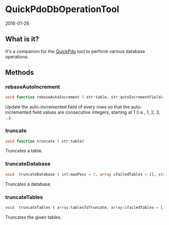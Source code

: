 QuickPdoDbOperationTool
=================
2016-01-26



What is it?
-------------------


It's a companion for the [QuickPdo](https://github.com/lingtalfi/QuickPdo) tool to perform various database operations.
 



 


Methods
------------



### rebaseAutoIncrement


```php
void function rebaseAutoIncrement ( str:table, str:autoIncrementField=id )
```

Update the auto-incremented field of every rows so that the auto-incremented field values 
are consecutive integers, starting at 1 (i.e., 1, 2, 3, ...).
 


### truncate


```php
void function truncate ( str:table)
```

Truncates a table.


### truncateDatabase


```php
void  truncateDatabase ( int:maxPass = 3, array &failedTables = [], string:db = null)
```

Truncates a database.


### truncateTables


```php
void  truncateTables ( array:tablesToTruncate, array:&failedTables = [], int:maxPass = 3 )
```

Truncates the given tables.



